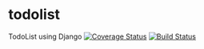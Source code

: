 # todolist
TodoList using Django
[![Coverage Status](https://coveralls.io/repos/github/ghidalgo-eb/todolist/badge.svg)](https://coveralls.io/github/ghidalgo-eb/todolist)
[![Build Status](https://travis-ci.org/ghidalgo-eb/todolist.svg?branch=master)](https://travis-ci.org/ghidalgo-eb/todolist)
